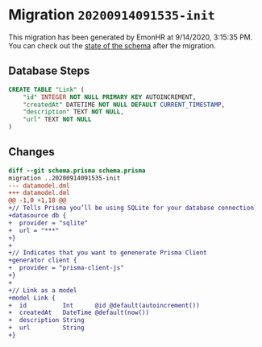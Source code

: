 # Migration `20200914091535-init`

This migration has been generated by EmonHR at 9/14/2020, 3:15:35 PM.
You can check out the [state of the schema](./schema.prisma) after the migration.

## Database Steps

```sql
CREATE TABLE "Link" (
    "id" INTEGER NOT NULL PRIMARY KEY AUTOINCREMENT,
    "createdAt" DATETIME NOT NULL DEFAULT CURRENT_TIMESTAMP,
    "description" TEXT NOT NULL,
    "url" TEXT NOT NULL
)
```

## Changes

```diff
diff --git schema.prisma schema.prisma
migration ..20200914091535-init
--- datamodel.dml
+++ datamodel.dml
@@ -1,0 +1,18 @@
+// Tells Prisma you’ll be using SQLite for your database connection
+datasource db {
+  provider = "sqlite" 
+  url = "***"
+}
+
+// Indicates that you want to genenerate Prisma Client
+generator client {
+  provider = "prisma-client-js"
+}
+
+// Link as a model
+model Link {
+  id          Int      @id @default(autoincrement())
+  createdAt   DateTime @default(now())
+  description String
+  url         String
+}
```


